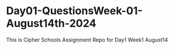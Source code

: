 # Day01-QuestionsWeek-01-August14th-2024
This is Cipher Schools Assignment Repo for Day1 Week1 August14
